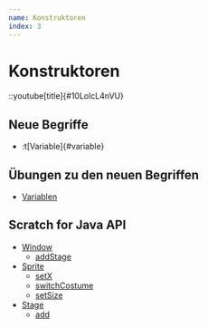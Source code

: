 ```yaml
---
name: Konstruktoren
index: 3
---
```


# Konstruktoren

::youtube[title]{#10LolcL4nVU}

## Neue Begriffe

- :t[Variable]{#variable}

## Übungen zu den neuen Begriffen

- [Variablen](/oop/variablen)

## Scratch for Java API

- [Window](https://scratch4j.openpatch.org/de/reference/window)
    - [addStage](https://scratch4j.openpatch.org/de/reference/window/addStage)
- [Sprite](https://scratch4j.openpatch.org/de/reference/sprite)
    - [setX](https://scratch4j.openpatch.org/de/reference/sprite/motion/getX)
    - [switchCostume](https://scratch4j.openpatch.org/de/reference/sprite/looks/switchCostume)
    - [setSize](https://scratch4j.openpatch.org/de/reference/sprite/looks/setSize)
- [Stage](https://scratch4j.openpatch.org/de/reference/stage)
    - [add](https://scratch4j.openpatch.org/de/reference/stage/looks/add)